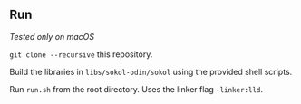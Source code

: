 ## Run

*Tested only on macOS*

`git clone --recursive` this repository.

Build the libraries in `libs/sokol-odin/sokol` using the provided shell scripts.

Run `run.sh` from the root directory. Uses the linker flag `-linker:lld`.
